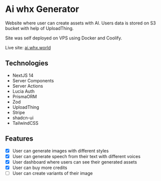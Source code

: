 # Ai whx Generator
Website where user can create assets with AI. Users data is stored on S3 bucket with help of UploadThing.

Site was self deployed on VPS using Docker and Coolify.

Live site: [ai.whx.world](https://ai.whx.world/)

## Technologies
 - NextJS 14
 - Server Components
 - Server Actions
 - Lucia Auth
 - PrismaORM
 - Zod
 - UploadThing
 - Stripe 
 - shadcn-ui 
 - TailwindCSS

## Features
 - [X]  User can generate images with different styles
 - [X]  User can generate speech from their text with different voices
 - [X]  User dashboard where users can see their generated assets
 - [X]  User can buy more credits
 - [ ]  User can create variants of their image